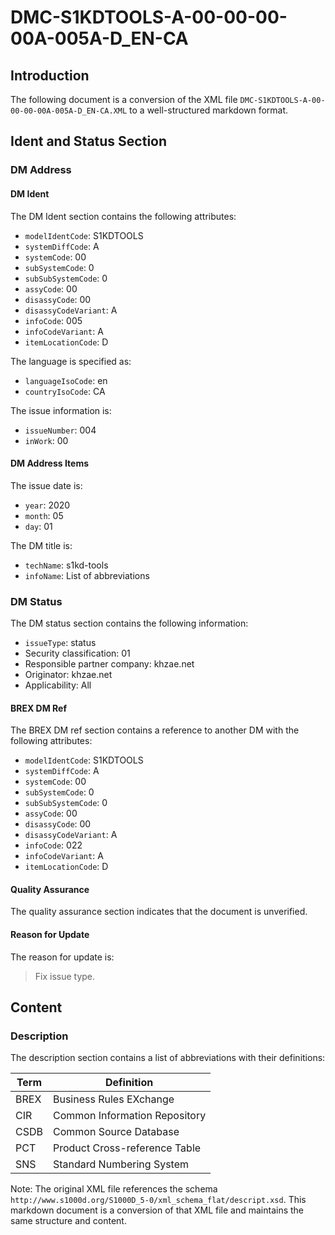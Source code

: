 # DMC-S1KDTOOLS-A-00-00-00-00A-005A-D_EN-CA
## Introduction
The following document is a conversion of the XML file `DMC-S1KDTOOLS-A-00-00-00-00A-005A-D_EN-CA.XML` to a well-structured markdown format.

## Ident and Status Section
### DM Address
#### DM Ident
The DM Ident section contains the following attributes:
* `modelIdentCode`: S1KDTOOLS
* `systemDiffCode`: A
* `systemCode`: 00
* `subSystemCode`: 0
* `subSubSystemCode`: 0
* `assyCode`: 00
* `disassyCode`: 00
* `disassyCodeVariant`: A
* `infoCode`: 005
* `infoCodeVariant`: A
* `itemLocationCode`: D

The language is specified as:
* `languageIsoCode`: en
* `countryIsoCode`: CA

The issue information is:
* `issueNumber`: 004
* `inWork`: 00

#### DM Address Items
The issue date is:
* `year`: 2020
* `month`: 05
* `day`: 01

The DM title is:
* `techName`: s1kd-tools
* `infoName`: List of abbreviations

### DM Status
The DM status section contains the following information:
* `issueType`: status
* Security classification: 01
* Responsible partner company: khzae.net
* Originator: khzae.net
* Applicability: All

#### BREX DM Ref
The BREX DM ref section contains a reference to another DM with the following attributes:
* `modelIdentCode`: S1KDTOOLS
* `systemDiffCode`: A
* `systemCode`: 00
* `subSystemCode`: 0
* `subSubSystemCode`: 0
* `assyCode`: 00
* `disassyCode`: 00
* `disassyCodeVariant`: A
* `infoCode`: 022
* `infoCodeVariant`: A
* `itemLocationCode`: D

#### Quality Assurance
The quality assurance section indicates that the document is unverified.

#### Reason for Update
The reason for update is:
> Fix issue type.

## Content
### Description
The description section contains a list of abbreviations with their definitions:

| Term | Definition |
| --- | --- |
| BREX | Business Rules EXchange |
| CIR | Common Information Repository |
| CSDB | Common Source Database |
| PCT | Product Cross-reference Table |
| SNS | Standard Numbering System |

Note: The original XML file references the schema `http://www.s1000d.org/S1000D_5-0/xml_schema_flat/descript.xsd`. This markdown document is a conversion of that XML file and maintains the same structure and content.